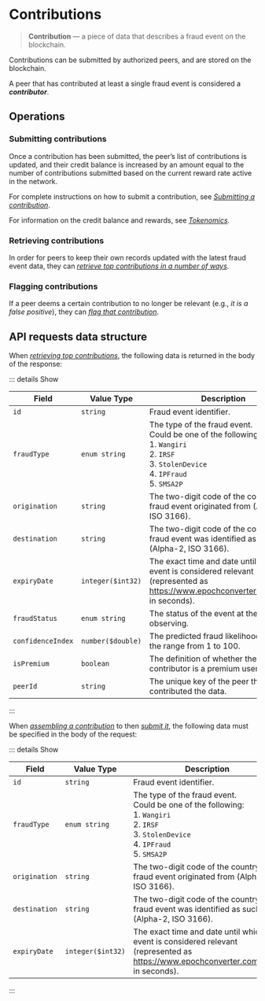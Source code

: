 # Contributions

> **Contribution** — a piece of data that describes a fraud event on the blockchain.
>

Contributions can be submitted by authorized peers, and are stored on the blockchain.

A peer that has contributed at least a single fraud event is considered a ***contributor***.

## Operations

### Submitting contributions

Once a contribution has been submitted, the peer’s list of contributions is updated, and their credit balance is increased by an amount equal to the number of contributions submitted based on the current reward rate active in the network.

For complete instructions on how to submit a contribution, see *[Submitting a contribution](/api_docs/Tutorials/Submitting_a_contribution.md)*.

For information on the credit balance and rewards, see *[Tokenomics](/api_docs/Overview/Tokenomics.md)*.

### Retrieving contributions

In order for peers to keep their own records updated with the latest fraud event data, they can *[retrieve top contributions in a number of ways](/api_docs/Tutorials/Retrieving_top_contributions.md)*.

### Flagging contributions

If a peer deems a certain contribution to no longer be relevant (e.g., *it is a false positive*), they can *[flag that contribution](/api_docs/Tutorials/Flagging_a_contribution.md)*.

## API requests data structure

When *[retrieving top contributions](/api_docs/API_Specification/contribution-controller/Retrieving_top_contributions.md)*, the following data is returned in the body of the response:

::: details Show

| Field | Value Type | Description |
| --- | --- | --- |
| `id` | `string` | Fraud event identifier. |
| `fraudType` | `enum string` | The type of the fraud event. <br> Could be one of the following: <br> 1. `Wangiri` <br> 2. `IRSF` <br> 3. `StolenDevice` <br> 4. `IPFraud` <br> 5. `SMSA2P` |
| `origination` | `string` | The two-digit code of the country the fraud event originated from (Alpha-2, ISO 3166). |
| `destination` | `string` | The two-digit code of the country the fraud event was identified as such (Alpha-2, ISO 3166). |
| `expiryDate` | `integer($int32)` | The exact time and date until which the event is considered relevant (represented as https://www.epochconverter.com/clock in seconds). |
| `fraudStatus` | `enum string` | The status of the event at the time of observing. |
| `confidenceIndex` | `number($double)` | The predicted fraud likelihood score in the range from 1 to 100. |
| `isPremium` | `boolean` | The definition of whether the contributor is a premium user. |
| `peerId` | `string` | The unique key of the peer that contributed the data. |

:::

When *[assembling a contribution](/api_docs/API_Specification/contribution-controller/Assembling_a_contribution.md)* to then *[submit it](/api_docs/API_Specification/contribution-controller/Submitting_a_contribution.md)*, the following data must be specified in the body of the request:

::: details Show

| Field | Value Type | Description |
| --- | --- | --- |
| `id` | `string` | Fraud event identifier. |
| `fraudType` | `enum string` | The type of the fraud event. <br> Could be one of the following: <br> 1. `Wangiri` <br> 2. `IRSF` <br> 3. `StolenDevice` <br> 4. `IPFraud` <br> 5. `SMSA2P` |
| `origination` | `string` | The two-digit code of the country the fraud event originated from (Alpha-2, ISO 3166). |
| `destination` | `string` | The two-digit code of the country the fraud event was identified as such (Alpha-2, ISO 3166). |
| `expiryDate` | `integer($int32)` | The exact time and date until which the event is considered relevant (represented as https://www.epochconverter.com/clock in seconds). |

:::
